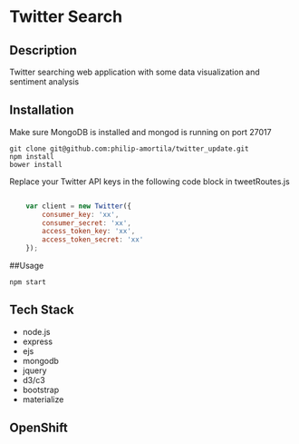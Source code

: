 # Twitter Search 

## Description
Twitter searching web application with some data visualization and sentiment analysis

## Installation 
Make sure MongoDB is installed and mongod is running on port 27017
```
git clone git@github.com:philip-amortila/twitter_update.git
npm install
bower install
```

Replace your Twitter API keys in the following code block in tweetRoutes.js
```javascript 

	var client = new Twitter({
		consumer_key: 'xx',
		consumer_secret: 'xx',
		access_token_key: 'xx',
		access_token_secret: 'xx'
	});
```

##Usage

```
npm start
```

## Tech Stack
- node.js 
- express
- ejs
- mongodb
- jquery
- d3/c3
- bootstrap
- materialize

## OpenShift 